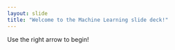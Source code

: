 ```yaml
---
layout: slide
title: "Welcome to the Machine Learning slide deck!"
---
```


Use the right arrow to begin!

